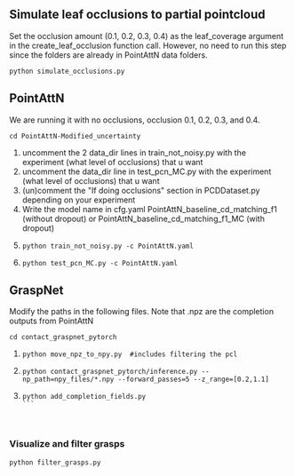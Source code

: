 ## Simulate leaf occlusions to partial pointcloud
Set the occlusion amount (0.1, 0.2, 0.3, 0.4) as the leaf_coverage argument in the create_leaf_occlusion function call.
However, no need to run this step since the folders are already in PointAttN data folders.
```
python simulate_occlusions.py
```

## PointAttN
We are running it with no occlusions, occlusion 0.1, 0.2, 0.3, and 0.4.
```
cd PointAttN-Modified_uncertainty
```
1. uncomment the 2 data_dir lines in train_not_noisy.py with the experiment (what level of occlusions) that u want
2. uncomment the data_dir line in test_pcn_MC.py with the experiment (what level of occlusions) that u want
3. (un)comment the "If doing occlusions" section in PCDDataset.py depending on your experiment
4. Write the model name in cfg.yaml
     PointAttN_baseline_cd_matching_f1 (without dropout)
   or
     PointAttN_baseline_cd_matching_f1_MC (with dropout)
5. ```
   python train_not_noisy.py -c PointAttN.yaml
   ```
6. ```
   python test_pcn_MC.py -c PointAttN.yaml
   ```


## GraspNet
Modify the paths in the following files. Note that .npz are the completion outputs from PointAttN
```
cd contact_graspnet_pytorch
```
1. ```
   python move_npz_to_npy.py  #includes filtering the pcl
   ```
2. ```
   python contact_graspnet_pytorch/inference.py --np_path=npy_files/*.npy --forward_passes=5 --z_range=[0.2,1.1]​
   ```
3. ```
   python add_completion_fields.py
   ​```

​
### Visualize and filter grasps ​
```
python filter_grasps.py
```
